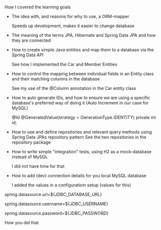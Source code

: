 How I covered the learning goals

- The idea with, and reasons for why to use, a ORM-mapper

  Speeds up development, makes it easier to change database

- The meaning of the terms JPA, Hibernate and Spring Data JPA and how they are connected


- How to create simple Java entities and map them to a database via the Spring Data API

   See how I implemented the Car and Member Entities
- How to control the mapping between individual fields in an Entity class and their matching columns in the database

   See my use of the @Column annotation in the Car entity class
  
- How to auto generate IDs, and how to ensure we are using  a specific database's preferred way of doing it (Auto Increment in our case for  MySQL)

   @Id
  @GeneratedValue(strategy = GenerationType.IDENTITY)
  private int id;

- How to use and define repositories and relevant query methods using Spring Data JPAs repository pattern
   See the two repositories in the repository package
  
- How to write simple "integration" tests, using H2 as a mock-database instead of MySQL
  
   I did not have time for that
- How to add (dev) connection details for you local MySQL database

  I added the values in a configuratioin setup (values for this)

spring.datasource.url=${JDBC_DATABASE_URL}

spring.datasource.username=${JDBC_USERNAME}

spring.datasource.password=${JDBC_PASSWORD}
  
   How you did that
